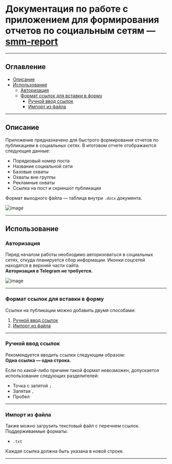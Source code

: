 # Документация по работе с приложением для формирования отчетов по социальным сетям — [smm-report](https://smm-report.polygon-it.ru)

---

## Оглавление

- [Описание](#описание)  
- [Использование](#использование)  
  - [Авторизация](#авторизация)  
  - [Формат ссылок для вставки в форму](#формат-ссылок-для-вставки-в-форму)  
    - [Ручной ввод ссылок](#ручной-ввод-ссылок)  
    - [Импорт из файла](#импорт-из-файла)  

---

## Описание

Приложение предназначено для быстрого формирования отчетов по публикациям в социальных сетях. В итоговом отчете отображаются следующие данные:

- Порядковый номер поста  
- Название социальной сети  
- Базовые охваты  
- Охваты вне группы  
- Рекламные охваты  
- Ссылка на пост и скриншот публикации  

Формат выходного файла — таблица внутри `.docx` документа.

![image](https://github.com/user-attachments/assets/87f06939-fbb7-40ee-ab32-aa2e2463ab3e)

---

## Использование

### Авторизация

Перед началом работы необходимо авторизоваться в социальных сетях, откуда планируется сбор информации. Иконки соцсетей находятся в верхней части сайта.  
**Авторизация в Telegram не требуется.**

![image](https://github.com/user-attachments/assets/c79ffd7f-5226-42bc-a4d3-fc29d79f5f9e)

---

### Формат ссылок для вставки в форму

Ссылки на публикации можно добавить двумя способами:

1. [Ручной ввод ссылок](#ручной-ввод-ссылок)  
2. [Импорт из файла](#импорт-из-файла)  

---

### Ручной ввод ссылок

Рекомендуется вводить ссылки следующим образом:  
**Одна ссылка — одна строка.**

Если по какой-либо причине такой формат невозможен, допускается использование следующих разделителей:

- Точка с запятой `;`  
- Запятая `,`  
- Пробел  

---

### Импорт из файла

Также можно загрузить текстовый файл с перечнем ссылок. Поддерживаемые форматы:

- `.txt`

Каждая ссылка должна быть указана в новой строке.

---
